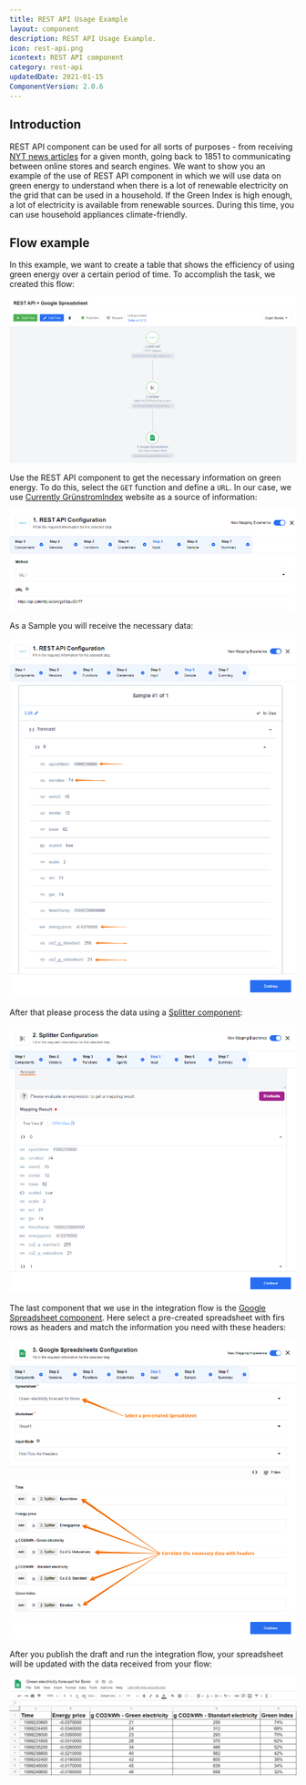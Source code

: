 ```yaml
---
title: REST API Usage Example
layout: component
description: REST API Usage Example.
icon: rest-api.png
icontext: REST API component
category: rest-api
updatedDate: 2021-01-15
ComponentVersion: 2.0.6
---
```


## Introduction

REST API component can be used for all sorts of purposes - from receiving [NYT news articles](https://developer.nytimes.com/docs/archive-product/1/overview) for a given month, going back to 1851 to communicating between online stores and search engines. We want to show you an example of the use of REST API component in which we will use data on green energy to understand when there is a lot of renewable electricity on the grid that can be used in a household. If the Green Index is high enough, a lot of electricity is available from renewable sources. During this time, you can use household appliances climate-friendly.

## Flow example

In this example, we want to create a table that shows the efficiency of using green energy over a certain period of time. To accomplish the task, we created this flow:

![Flow example](img/entire-flow.png)

Use the REST API component to get the necessary information on green energy. To do this, select the `GET` function and define a `URL`. In our case, we use [Currently GrünstromIndex](https://gruenstromindex.de) website as a source of information:

![Rest api input](img/url-only.png)

As a Sample you will receive the necessary data:

![Rest api Sample](img/rest-api-sample.png)

After that please process the data using a [Splitter component](/components/splitter/index):

![Splitter](img/splitter.png)

The last component that we use in the integration flow is the [Google Spreadsheet component](/components/gspreadsheet/index). Here select a pre-created spreadsheet with firs rows as headers and match the information you need with these headers:

![Configure Spreadsheet](img/configure-spreadsheet.png)

After you publish the draft and run the integration flow, your spreadsheet will be updated with the data received from your flow:

![Forecast Spreadsheet](img/forecast-spreadsheet.png)
